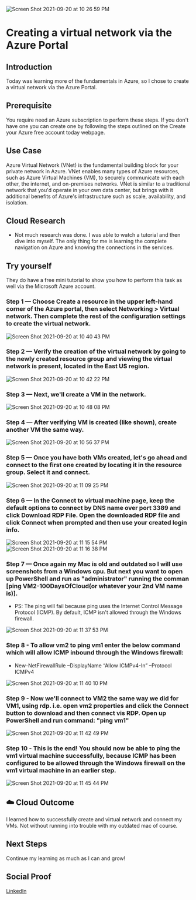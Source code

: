 ![Screen Shot 2021-09-20 at 10 26 59 PM](https://user-images.githubusercontent.com/82731990/134102612-a65f778e-0443-4f9a-acd2-472d01dd73c5.png)

# Creating a virtual network via the Azure Portal

## Introduction

Today was learning more of the fundamentals in Azure, so I chose to create a virtual network via the Azure Portal.

## Prerequisite

You require need an Azure subscription to perform these steps. If you don't have one you can create one by following the steps outlined on the Create your Azure free account today webpage.

## Use Case

Azure Virtual Network (VNet) is the fundamental building block for your private network in Azure. VNet enables many types of Azure resources, such as Azure Virtual Machines (VM), to securely communicate with each other, the internet, and on-premises networks. VNet is similar to a traditional network that you'd operate in your own data center, but brings with it additional benefits of Azure's infrastructure such as scale, availability, and isolation.

## Cloud Research

- Not much research was done. I was able to watch a tutorial and then dive into myself. The only thing for me is learning the complete navigation on Azure and knowing the connections in the services.

## Try yourself

They do have a free mini tutorial to show you how to perform this task as well via the Microsoft Azure account.

### Step 1 — Choose Create a resource in the upper left-hand corner of the Azure portal, then select Networking > Virtual network. Then complete the rest of the configuration settings to create the virtual network.

![Screen Shot 2021-09-20 at 10 40 43 PM](https://user-images.githubusercontent.com/82731990/134103629-1c034ca8-334b-4c55-8d4b-f18d2eccb78d.png)


### Step 2 — Verify the creation of the virtual network by going to the newly created resource group and viewing the virtual network is present, located in the East US region.

![Screen Shot 2021-09-20 at 10 42 22 PM](https://user-images.githubusercontent.com/82731990/134103769-0b79b529-98cf-475c-a2ba-049ad1dc5fef.png)


### Step 3 — Next, we'll create a VM in the network.

![Screen Shot 2021-09-20 at 10 48 08 PM](https://user-images.githubusercontent.com/82731990/134104192-9ef6f62d-0694-46c4-87e7-38554c4ff353.png)

### Step 4 — After verifying VM is created (like shown), create another VM the same way.

![Screen Shot 2021-09-20 at 10 56 37 PM](https://user-images.githubusercontent.com/82731990/134104872-c4ae7f80-5bd6-4905-b7a4-d710062ea050.png)


### Step 5 — Once you have both VMs created, let's go ahead and connect to the first one created by locating it in the resource group. Select it and connect.

![Screen Shot 2021-09-20 at 11 09 25 PM](https://user-images.githubusercontent.com/82731990/134105894-82f2cd69-2d14-4331-a719-8bba1557bbea.png)

### Step 6 — In the Connect to virtual machine page, keep the default options to connect by DNS name over port 3389 and click Download RDP File. Open the downloaded RDP file and click Connect when prompted and then use your created login info.

![Screen Shot 2021-09-20 at 11 15 54 PM](https://user-images.githubusercontent.com/82731990/134106352-100d6604-6ae5-43eb-bf2c-07e6a25be030.png) ![Screen Shot 2021-09-20 at 11 16 38 PM](https://user-images.githubusercontent.com/82731990/134106412-6ec120c5-8184-4116-b79c-8e0a5dd888d2.png)

### Step 7 — Once again my Mac is old and outdated so I will use screenshots from a Windows cpu. But next you want to open up PowerShell and run as "administrator" running the comman [ping VM2-100DaysOfCloud(or whatever your 2nd VM name is)].

- PS: The ping will fail because ping uses the Internet Control Message Protocol (ICMP). By default, ICMP isn't allowed through the Windows firewall.

![Screen Shot 2021-09-20 at 11 37 53 PM](https://user-images.githubusercontent.com/82731990/134107892-3d661e27-94c3-43b2-8477-e0cf4eaee029.png)

### Step 8 - To allow vm2 to ping vm1 enter the below command which will allow ICMP inbound through the Windows firewall:

- New-NetFirewallRule –DisplayName “Allow ICMPv4-In” –Protocol ICMPv4

![Screen Shot 2021-09-20 at 11 40 10 PM](https://user-images.githubusercontent.com/82731990/134108078-20e0a4c1-5958-4884-bbb8-e9f48314df21.png)

### Step 9 - Now we'll connect to VM2 the same way we did for VM1, using rdp. i.e. open vm2 properties and click the Connect button to download and then connect vis RDP. Open up PowerShell and run command: "ping vm1"

![Screen Shot 2021-09-20 at 11 42 49 PM](https://user-images.githubusercontent.com/82731990/134108313-78ad1fa4-5100-42cc-a6c7-fda04b9f8e9e.png)

### Step 10 - This is the end! You should now be able to ping the vm1 virtual machine successfully, because ICMP has been configured to be allowed through the Windows firewall on the vm1 virtual machine in an earlier step.

![Screen Shot 2021-09-20 at 11 45 44 PM](https://user-images.githubusercontent.com/82731990/134108517-964f881c-185d-408a-83a9-08384c1ccbc7.png)

## ☁️ Cloud Outcome

I learned how to successfully create and virtual network and connect my VMs. Not without running into trouble with my outdated mac of course.

## Next Steps

Continue my learning as much as I can and grow!

## Social Proof

[LinkedIn](https://www.linkedin.com/feed/update/urn:li:activity:6843941959430656000/)
